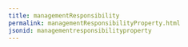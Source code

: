 ```yaml
---
title: managementResponsibility
permalink: managementResponsibilityProperty.html
jsonid: managementresponsibilityproperty
---
```


